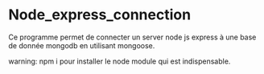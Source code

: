 # Node_express_connection
Ce programme permet de connecter un server node js express à une base de donnée mongodb en utilisant mongoose.

warning: npm i pour installer le node module qui est indispensable.
